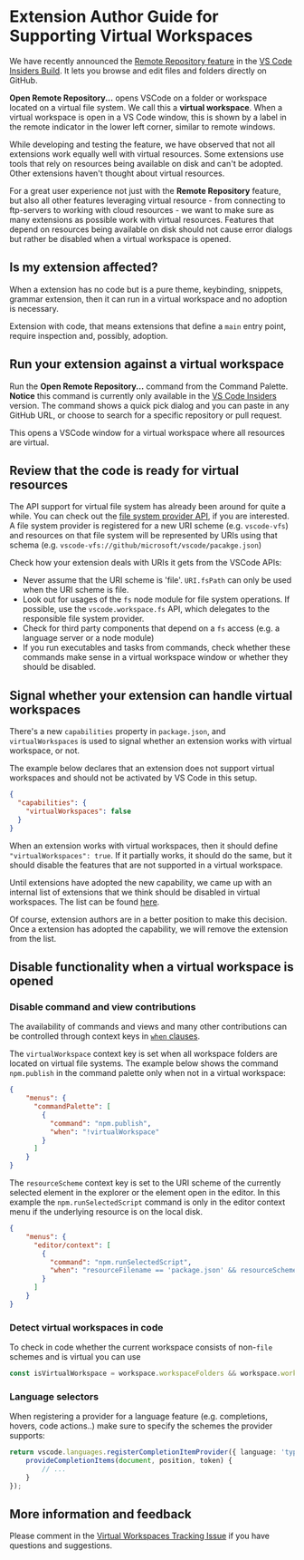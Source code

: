 # Extension Author Guide for Supporting Virtual Workspaces

We have recently announced the [Remote Repository feature](https://code.visualstudio.com/updates/v1_56#_remote-repositories-remotehub) in the [VS Code Insiders Build](https://code.visualstudio.com/insiders). It lets you browse and edit files and folders directly on GitHub.

**Open Remote Repository...** opens VSCode on a folder or workspace located on a virtual file system. We call this a __virtual workspace__.  When a virtual workspace is open in a VS Code window, this is shown by a label in the remote indicator in the lower left corner, similar to remote windows. 

While developing and testing the feature, we have observed that not all extensions work equally well with virtual resources. Some extensions use tools that rely on resources being available on disk and can't be adopted. Other extensions haven't thought about virtual resources.

For a great user experience not just with the __Remote Repository__ feature, but also all other features leveraging virtual resource - from connecting to ftp-servers to working with cloud resources - we want to make sure as many extensions as possible work with virtual resources. Features that depend on resources being available on disk should not cause error dialogs but rather be disabled when a virtual workspace is opened.

## Is my extension affected?

When a extension has no code but is a pure theme, keybinding, snippets, grammar extension, then it can run in a virtual workspace and no adoption is necessary.

Extension with code, that means extensions that define a `main` entry point, require inspection and, possibly, adoption.

## Run your extension against a virtual workspace

Run the **Open Remote Repository...** command from the Command Palette. **Notice** this command is currently only available in the [VS Code Insiders](https://code.visualstudio.com/insiders/) version. The command shows a quick pick dialog and you can paste in any GitHub URL, or choose to search for a specific repository or pull request.

This opens a VSCode window for a virtual workspace where all resources are virtual. 

## Review that the code is ready for virtual resources

The API support for virtual file system has already been around for quite a while. You can check out the [file system provider API](https://github.com/microsoft/vscode/blob/dc8bd9cd7e5231745549ac6218266c63271f48cd/src/vs/vscode.d.ts#L7038), if you are interested. A file system provider is registered for a new URI scheme (e.g. `vscode-vfs`) and resources on that file system will be represented by URIs using that schema (e.g. `vscode-vfs://github/microsoft/vscode/pacakge.json`)

Check how your extension deals with URIs it gets from the VSCode APIs:

- Never assume that the URI scheme is 'file'. `URI.fsPath` can only be used when the URI scheme is file.
- Look out for usages of the `fs` node module for file system operations. If possible, use the `vscode.workspace.fs` API, which delegates to the responsible file system provider.
- Check for third party components that depend on a `fs` access (e.g. a language server or a node module)
- If you run executables and tasks from commands, check whether these commands make sense in a virtual workspace window or whether they should be disabled.

## Signal whether your extension can handle virtual workspaces

There's a new `capabilities` property in `package.json`, and `virtualWorkspaces` is used  to signal whether an extension works with virtual workspace, or not.

The example below declares that an extension does not support virtual workspaces and should not be activated by VS Code in this setup.
```json
{
  "capabilities": {
    "virtualWorkspaces": false
  }
}
```

When an extension works with virtual workspaces, then it should define `"virtualWorkspaces": true`. If it partially works, it should do the same, but it should disable the features that are not supported in a virtual workspace. 

Until extensions have adopted the new capability, we came up with an internal list of extensions that we think should be disabled in virtual workspaces. 
The list can be found [here](https://github.com/microsoft/vscode/issues/122836). 

Of course, extension authors are in a better position to make this decision. Once a extension has adopted the capability, we will remove the extension from the list.

## Disable functionality when a virtual workspace is opened

### Disable command and view contributions

The availability of commands and views and many other contributions can be controlled through context keys in [`when` clauses](https://code.visualstudio.com/api/references/when-clause-contexts).

The `virtualWorkspace` context key is set when all workspace folders are located on virtual file systems. The example below shows the command `npm.publish` in the command palette only when not in a virtual workspace:
```json
{
    "menus": {
      "commandPalette": [
        {
          "command": "npm.publish",
          "when": "!virtualWorkspace"
        }
      ]
    }
}
```

The `resourceScheme` context key is set to the URI scheme of the currently selected element in the explorer or the element open in the editor. 
In this example the `npm.runSelectedScript` command is only in the editor context menu if the underlying resource is on the local disk.
```json
{
    "menus": {
      "editor/context": [
        {
          "command": "npm.runSelectedScript",
          "when": "resourceFilename == 'package.json' && resourceScheme == file"
        }
      ]
    }
}
```

### Detect virtual workspaces in code

To check in code whether the current workspace consists of non-`file` schemes and is virtual you can use

```ts
const isVirtualWorkspace = workspace.workspaceFolders && workspace.workspaceFolders.every(f => f.uri.scheme !== 'file');
```

### Language selectors 

When registering a provider for a language feature (e.g. completions, hovers, code actions..) make sure to specify the schemes the provider supports:

```ts
return vscode.languages.registerCompletionItemProvider({ language: 'typescript', scheme: 'file' }, {
	provideCompletionItems(document, position, token) {
		// ...
	}
});
```

## More information and feedback

Please comment in the [Virtual Workspaces Tracking Issue](https://github.com/microsoft/vscode/issues/123115) if you have questions and suggestions.